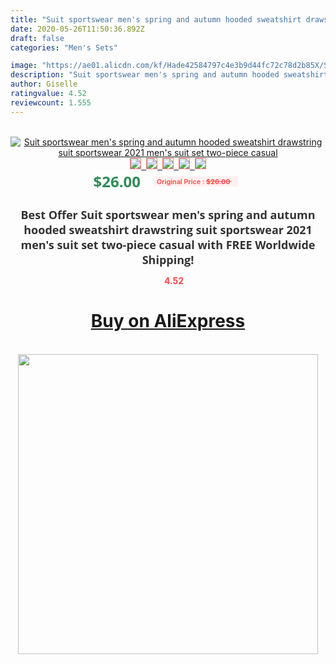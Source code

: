 ```yaml
---
title: "Suit sportswear men's spring and autumn hooded sweatshirt drawstring suit sportswear 2021 men's suit set two-piece casual"
date: 2020-05-26T11:50:36.892Z
draft: false
categories: "Men's Sets"

image: "https://ae01.alicdn.com/kf/Hade42584797c4e3b9d44fc72c78d2b85X/Suit-sportswear-men-s-spring-and-autumn-hooded-sweatshirt-drawstring-suit-sportswear-2021-men-s-suit.jpg"
description: "Suit sportswear men's spring and autumn hooded sweatshirt drawstring suit sportswear 2021 men's suit set two-piece casual"
author: Giselle
ratingvalue: 4.52
reviewcount: 1.555
---
```

<br>
<div style="text-align: center;">
<a href="https://s.click.aliexpress.com/e/_Ab4g0H" target="_blank" rel="nofollow noopener noreferrer"><img alt="Suit sportswear men's spring and autumn hooded sweatshirt drawstring suit sportswear 2021 men's suit set two-piece casual" class="magnifier-image" src="https://ae01.alicdn.com/kf/Hade42584797c4e3b9d44fc72c78d2b85X/Suit-sportswear-men-s-spring-and-autumn-hooded-sweatshirt-drawstring-suit-sportswear-2021-men-s-suit.jpg_640x640.jpg">
<br>
<img style="border:1px solid salmon" src="https://ae01.alicdn.com/kf/Hade42584797c4e3b9d44fc72c78d2b85X/Suit-sportswear-men-s-spring-and-autumn-hooded-sweatshirt-drawstring-suit-sportswear-2021-men-s-suit.jpg_120x120.jpg">&nbsp;&nbsp;<img style="border:1px solid salmon" src="https://ae01.alicdn.com/kf/Hacc5089a9ece45a6902807a77d71bb4aR/Suit-sportswear-men-s-spring-and-autumn-hooded-sweatshirt-drawstring-suit-sportswear-2021-men-s-suit.jpg_120x120.jpg">&nbsp;&nbsp;<img style="border:1px solid salmon" src="https://ae01.alicdn.com/kf/Hec6976e367994a9ea04ec223f466f420P/Suit-sportswear-men-s-spring-and-autumn-hooded-sweatshirt-drawstring-suit-sportswear-2021-men-s-suit.jpg_120x120.jpg">&nbsp;&nbsp;<img style="border:1px solid salmon" src="https://ae01.alicdn.com/kf/H446cd7ce205a471fbfb3fe7410da0a54x/Suit-sportswear-men-s-spring-and-autumn-hooded-sweatshirt-drawstring-suit-sportswear-2021-men-s-suit.jpg_120x120.jpg">&nbsp;&nbsp;<img style="border:1px solid salmon" src="https://ae01.alicdn.com/kf/Hb940a2a8cc6a4cb7a7f4245e0f57dd43r/Suit-sportswear-men-s-spring-and-autumn-hooded-sweatshirt-drawstring-suit-sportswear-2021-men-s-suit.jpg_120x120.jpg"></a></div><br0>
<div style="text-align: center;"><span style="background-color: white; border: 0px; box-sizing: border-box; color: seagreen; display: inline-block; font-family: &quot;open sans&quot; , &quot;arial&quot; , &quot;helvetica&quot; , sans-serif , &quot;heiti&quot;; font-size: 24px; font-stretch: inherit; font-weight: 700; line-height: inherit; margin: 0px 10px 0px 0px; padding: 0px; vertical-align: middle;">$26.00 </span>
<span style="background: rgb(255 , 241 , 241); border-radius: 3px; border: 0px; box-sizing: border-box; color: #ff4747; display: inline-block; font-family: inherit; font-size: 12px; font-stretch: inherit; font-style: inherit; font-variant: inherit; font-weight: 600; line-height: inherit; margin: 0px; padding: 2px 5px; transform: scale(0.9); vertical-align: middle;">Original Price : <b style="text-decoration: line-through;">$26.00 </b> &nbsp;&nbsp;</span></div>
<h1 style="color: #333333; display: inline-block; font-family: &quot;open sans&quot; , &quot;arial&quot; , &quot;helvetica&quot; , sans-serif , &quot;heiti&quot;; font-size: 18px; font-stretch: inherit; font-weight: 700; text-align: center;">Best Offer Suit sportswear men's spring and autumn hooded sweatshirt drawstring suit sportswear 2021 men's suit set two-piece casual with FREE Worldwide Shipping!</h1>
<div style="color: #ff4747; text-align: center;">
<img src="https://4.bp.blogspot.com/-M0ZcTcb-5uY/XleCXlxnR4I/AAAAAAAAAEc/OrjgMkXV1oMQFaCRZj5HQwOCBcu3w1FegCPcBGAYYCw/s1600/star.png" style="height: 15px;">&nbsp;<b>4.52</b></div>
<div class="button_cont" align="center"><a class="buynow_a" href="https://s.click.aliexpress.com/e/_Ab4g0H" target="_blank" rel="nofollow noopener noreferrer"><H1>Buy on AliExpress</H1></a></div><br>
<div class="separator" style="clear: both; text-align: center;">
<img src="https://lh3.googleusercontent.com/-pTy5HemUv9M/XlePHvY0dAI/AAAAAAAAAE4/0nX5iRUoIWY8eMW9Dpxeirr157OZliDIgCLcBGAsYHQ/s1600/badge.gif" width="480">
</div>
